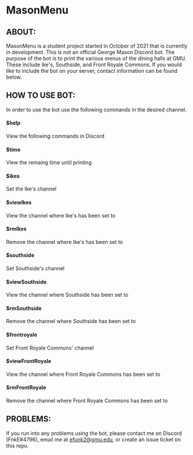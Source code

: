 # MasonMenu

## ABOUT:
MasonMenu is a student project started in October of 2021 that is currently in development. This is not an official George Mason Discord bot. The purpose of the bot is to print the various menus of the dining halls at GMU. These include Ike's, Southside, and Front Royale Commons. If you would like to include the bot on your server, contact information can be found below.

## HOW TO USE BOT:
In order to use the bot use the following commands in the desired channel.

#### $help
View the following commands in Discord
#### $time
View the remaing time until printing
#### $ikes
Set the Ike's channel
#### $viewIkes
View the channel where Ike's has been set to
#### $rmIkes
Remove the channel where Ike's has been set to
#### $southside
Set Southside's channel
#### $viewSouthside
View the channel where Southside has been set to
#### $rmSouthside
Remove the channel where Southside has been set to
#### $frontroyale
Set Front Royale Commons' channel
#### $viewFrontRoyale
View the channel where Front Royale Commons has been set to
#### $rmFrontRoyale
Remove the channel where Front Royale Commons has been set to

## PROBLEMS:
If you run into any problems using the bot, please contact me on Discord (FnkE#4796), email me at efunk2@gmu.edu, or create an issue ticket on this repo.
